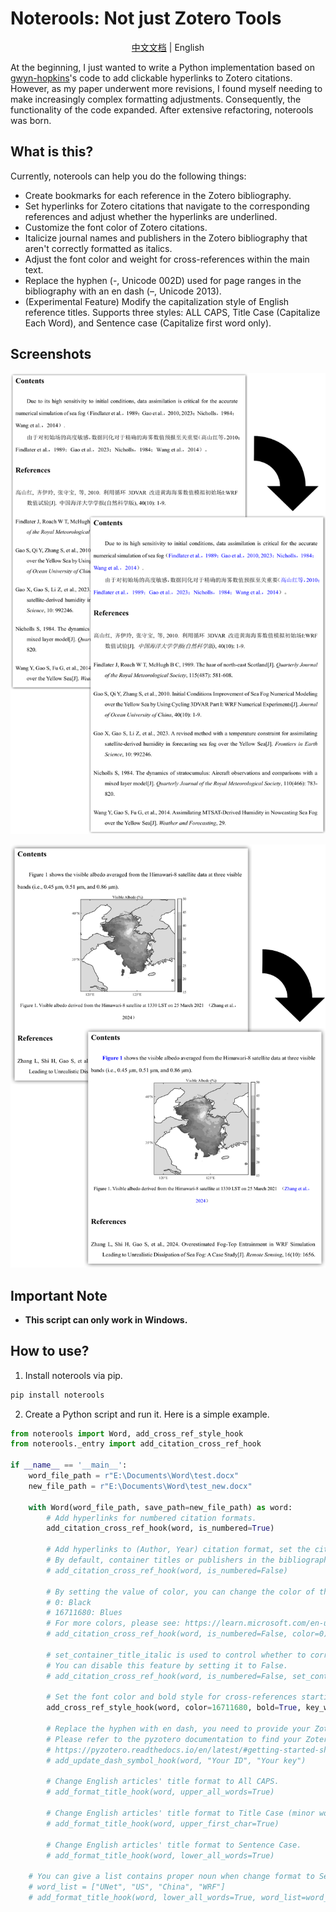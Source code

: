 # Noterools: Not just Zotero Tools

<p align="center"><a href="README.md">中文文档</a> | English</p>

At the beginning, I just wanted to write a Python implementation based on [gwyn-hopkins](https://forums.zotero.org/discussion/comment/418013/#Comment_418013)'s code to add clickable hyperlinks to Zotero citations. However, as my paper underwent more revisions, I found myself needing to make increasingly complex formatting adjustments. Consequently, the functionality of the code expanded. After extensive refactoring, noterools was born.

## What is this?

Currently, noterools can help you do the following things:

- Create bookmarks for each reference in the Zotero bibliography.
- Set hyperlinks for Zotero citations that navigate to the corresponding references and adjust whether the hyperlinks are underlined.
- Customize the font color of Zotero citations.
- Italicize journal names and publishers in the Zotero bibliography that aren't correctly formatted as italics.
- Adjust the font color and weight for cross-references within the main text.
- Replace the hyphen (-, Unicode 002D) used for page ranges in the bibliography with an en dash (–, Unicode 2013).
- (Experimental Feature) Modify the capitalization style of English reference titles. Supports three styles: ALL CAPS, Title Case (Capitalize Each Word), and Sentence case (Capitalize first word only).

## Screenshots

![citation and bibliography](./pics/noterools1.png)

![cross-references](./pics/noterools2.png)

## Important Note

- **This script can only work in Windows.**

## How to use?

1. Install noterools via pip.

```bash
pip install noterools
```

2. Create a Python script and run it. Here is a simple example.

```python
from noterools import Word, add_cross_ref_style_hook
from noterools._entry import add_citation_cross_ref_hook

if __name__ == '__main__':
    word_file_path = r"E:\Documents\Word\test.docx"
    new_file_path = r"E:\Documents\Word\test_new.docx"

    with Word(word_file_path, save_path=new_file_path) as word:
        # Add hyperlinks for numbered citation formats.
        add_citation_cross_ref_hook(word, is_numbered=True)

        # Add hyperlinks to (Author, Year) citation format, set the citation font color to blue.
        # By default, container titles or publishers in the bibliography that are not correctly italicized will be set to italics.
        # add_citation_cross_ref_hook(word, is_numbered=False)

        # By setting the value of color, you can change the color of the entire citation (excluding the parentheses).
        # 0: Black
        # 16711680: Blues
        # For more colors, please see: https://learn.microsoft.com/en-us/office/vba/api/word.wdcolor
        # add_citation_cross_ref_hook(word, is_numbered=False, color=0)

        # set_container_title_italic is used to control whether to correct names in the bibliography that are not properly italicized.
        # You can disable this feature by setting it to False.
        # add_citation_cross_ref_hook(word, is_numbered=False, set_container_title_italic=False)

        # Set the font color and bold style for cross-references starting with 'Figure' in the main contents.
        add_cross_ref_style_hook(word, color=16711680, bold=True, key_word=["Figure"])

        # Replace the hyphen with en dash, you need to provide your Zotero ID and Zotero API key.
        # Please refer to the pyzotero documentation to find your Zotero ID and apply for an API key.
        # https://pyzotero.readthedocs.io/en/latest/#getting-started-short-version
        # add_update_dash_symbol_hook(word, "Your ID", "Your key")

        # Change English articles' title format to All CAPS.
        # add_format_title_hook(word, upper_all_words=True)

        # Change English articles' title format to Title Case (minor words will be changed too).
        # add_format_title_hook(word, upper_first_char=True)

        # Change English articles' title format to Sentence Case.
        # add_format_title_hook(word, lower_all_words=True)

    # You can give a list contains proper noun when change format to Sentence Case.
    # word_list = ["UNet", "US", "China", "WRF"]
    # add_format_title_hook(word, lower_all_words=True, word_list=word_list)
```

